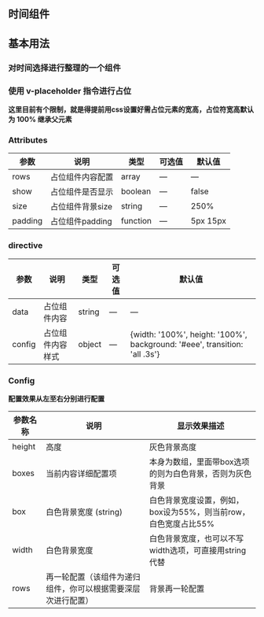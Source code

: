 ## 时间组件



## 基本用法

### 对时间选择进行整理的一个组件


### 使用 v-placeholder 指令进行占位

**这里目前有个限制，就是得提前用css设置好需占位元素的宽高，占位符宽高默认为 100% 继承父元素**

### Attributes

| 参数      | 说明    | 类型      | 可选值       | 默认值   |
|---------- |-------- |---------- |-------------  |-------- |
| rows  | 占位组件内容配置    | array   | — | — |
| show  | 占位组件是否显示  |  boolean  | — | false   |
| size  | 占位组件背景size  |  string  | — | 250%   |
| padding  | 占位组件padding    | function   | — | 5px 15px   |

### directive

| 参数      | 说明    | 类型      | 可选值       | 默认值   |
|---------- |-------- |---------- |-------------  |-------- |
| data  | 占位组件内容    | string   | — | — |
| config  | 占位组件内容样式  |  object  | — | {width: '100%', height: '100%', background: '#eee', transition: 'all .3s'}   |

### Config

**配置效果从左至右分别进行配置**

| 参数名称      | 说明    | 显示效果描述      |
|---------- |-------- |---------- |
| height  | 高度    | 灰色背景高度 |
| boxes  | 当前内容详细配置项    | 本身为数组，里面带box选项的则为白色背景，否则为灰色背景 |
| box  | 白色背景宽度 (string)    | 白色背景宽度设置，例如，box设为55%，则当前row，白色宽度占比55% |
| width  | 白色背景宽度    | 白色背景宽度，也可以不写width选项，可直接用string代替 |
| rows  | 再一轮配置（该组件为递归组件，你可以根据需要深层次进行配置）    | 背景再一轮配置 |
